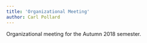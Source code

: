 ```yaml
---
title: 'Organizational Meeting'
author: Carl Pollard
---
```


Organizational meeting for the Autumn 2018 semester.

